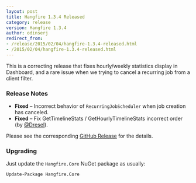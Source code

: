 ```yaml
---
layout: post
title: Hangfire 1.3.4 Released
category: release
version: Hangfire 1.3.4
author: odinserj
redirect_from: 
- /release/2015/02/04/hangfire-1.3.4-released.html
- /2015/02/04/hangfire-1.3.4-released.html
---
```


This is a correcting release that fixes hourly/weekly statistics display in Dashboard, and a rare issue when we trying to cancel a recurring job from a client filter.

### Release Notes

* **Fixed** – Incorrect behavior of `RecurringJobScheduler` when job creation has canceled.
* **Fixed** – Fix GetTimelineStats / GetHourlyTimelineStats incorrect order (by [@Dresel](https://github.com/Dresel)).

Please see the corresponding [GitHub Release](https://github.com/HangfireIO/Hangfire/releases/tag/v1.3.4) for the details.


### Upgrading

Just update the `Hangfire.Core` NuGet package as usually:

    Update-Package Hangfire.Core